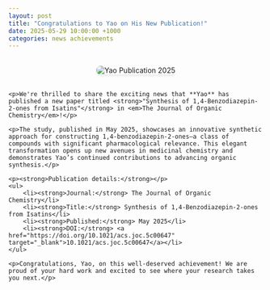 ```yaml
---
layout: post
title: "Congratulations to Yao on His New Publication!"
date: 2025-05-29 10:00:00 +1000
categories: news achievements
---
```


<div class="post-content">
    <div class="post-image">
        <img src="{{ site.baseurl }}/assets/images/yao-publication.jpg" alt="Yao Publication 2025" class="featured-image">
    </div>

    <p>We're thrilled to share the exciting news that **Yao** has published a new paper titled <strong>"Synthesis of 1,4-Benzodiazepin-2-ones from Isatins"</strong> in <em>The Journal of Organic Chemistry</em>!</p>

    <p>The study, published in May 2025, showcases an innovative synthetic approach for constructing 1,4-benzodiazepin-2-ones—a class of compounds with significant pharmacological relevance. This elegant transformation opens up new avenues in medicinal chemistry and demonstrates Yao’s continued contributions to advancing organic synthesis.</p>

    <p><strong>Publication details:</strong></p>
    <ul>
        <li><strong>Journal:</strong> The Journal of Organic Chemistry</li>
        <li><strong>Title:</strong> Synthesis of 1,4-Benzodiazepin-2-ones from Isatins</li>
        <li><strong>Published:</strong> May 2025</li>
        <li><strong>DOI:</strong> <a href="https://doi.org/10.1021/acs.joc.5c00647" target="_blank">10.1021/acs.joc.5c00647</a></li>
    </ul>

    <p>Congratulations, Yao, on this well-deserved achievement! We are proud of your hard work and excited to see where your research takes you next.</p>
</div>

<style>
.post-content {
    max-width: 800px;
    margin: 0 auto;
}

.post-image {
    margin: 2rem 0;
    text-align: center;
}

.featured-image {
    max-width: 100%;
    height: auto;
    border-radius: 8px;
    box-shadow: 0 2px 5px rgba(0,0,0,0.1);
}

.post-content p {
    margin-bottom: 1.5rem;
    line-height: 1.6;
    text-align: justify;
}

.post-content ul {
    margin: 1.5rem 0;
    padding-left: 2rem;
}

.post-content li {
    margin-bottom: 0.5rem;
    line-height: 1.6;
}
</style>
